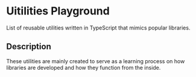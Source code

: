 # Uitilities Playground

List of reusable utilities written in TypeScript that mimics popular libraries.

## Description

These utilities are mainly created to serve as a learning process on how libraries are developed and how they function from the inside.
